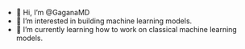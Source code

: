 - 👋 Hi, I’m @GaganaMD
- 👀 I’m interested in building machine learning models.
- 🌱 I’m currently learning how to work on classical machine learning models.

<!---
GaganaMD/GaganaMD is a ✨ special ✨ repository because its `README.md` (this file) appears on your GitHub profile.
You can click the Preview link to take a look at your changes.
--->
